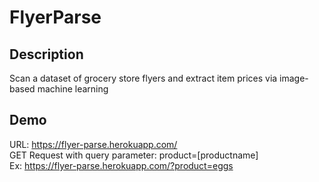 # FlyerParse

## Description
Scan a dataset of grocery store flyers and extract item prices via image-based machine learning


## Demo
URL: https://flyer-parse.herokuapp.com/ <br/>
GET Request with query parameter: product=[productname] <br/>
Ex: https://flyer-parse.herokuapp.com/?product=eggs
